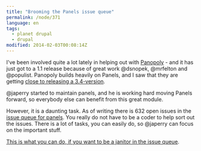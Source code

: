 ```yaml
---
title: "Brooming the Panels issue queue"
permalink: /node/371
language: en
tags:
  - planet drupal
  - drupal
modified: 2014-02-03T00:08:14Z
---
```


I've been involved quite a lot lately in helping out with [Panopoly](http://drupal.org/project/panopoly) - and it has just got to a 1.1 release because of great work @dsnopek, @mrfelton and @populist. Panopoly builds heavily on Panels, and I saw that they are getting [close to releasing a 3.4-version](https://drupal.org/node/2177961).

@japerry started to maintain panels, and he is working hard moving Panels forward, so everybody else can benefit from this great module.

However, it is a daunting task. As of writing there is 632 open issues in the [issue queue for panels](https://drupal.org/project/issues/panels?categories=All). You really do not have to be a coder to help sort out the issues. There is a lot of tasks, you can easily do, so @japerry can focus on the important stuff.

[This is what you can do, if you want to be a janitor in the issue queue](http://larsolesen.dk/node/355).
